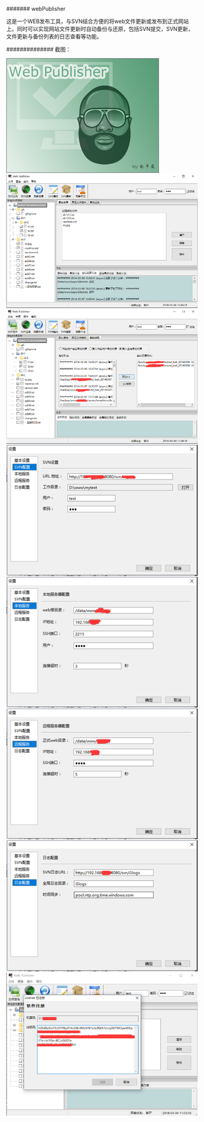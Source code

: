 #######
webPublisher

这是一个WEB发布工具，与SVN结合方便的将web文件更新或发布到正式网站上。同时可以实现网站文件更新时自动备份与还原，包括SVN提交，SVN更新，文件更新与备份列表的日志查看等功能。


##############
截图：

![Alt text](https://raw.githubusercontent.com/avyou/webPublisher/master/document/1.png)
![Alt text](https://raw.githubusercontent.com/avyou/webPublisher/master/document/2.png)
![Alt text](https://raw.githubusercontent.com/avyou/webPublisher/master/document/3.png)
![Alt text](https://raw.githubusercontent.com/avyou/webPublisher/master/document/4.png)
![Alt text](https://raw.githubusercontent.com/avyou/webPublisher/master/document/5.png)
![Alt text](https://raw.githubusercontent.com/avyou/webPublisher/master/document/6.png)
![Alt text](https://raw.githubusercontent.com/avyou/webPublisher/master/document/7.png)
![Alt text](https://raw.githubusercontent.com/avyou/webPublisher/master/document/8.png)